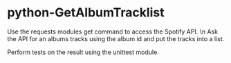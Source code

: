 # python-GetAlbumTracklist
Use the requests modules get command to access the Spotify API.
\n Ask the API for an albums tracks using the album id and put the tracks into a list.

Perform tests on the result using the unittest module.
